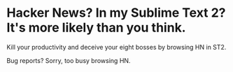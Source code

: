 # Hacker News? In my Sublime Text 2? It's more likely than you think.

Kill your productivity and deceive your eight bosses by browsing HN in ST2.

Bug reports? Sorry, too busy browsing HN.